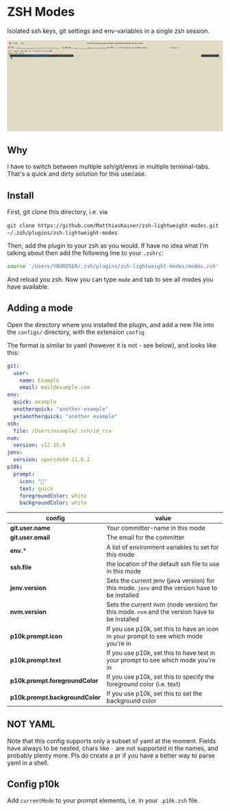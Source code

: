 # ZSH Modes

Isolated ssh keys, git settings and env-variables in a single zsh session.

![Readme](readme/profile.gif)

## Why

I have to switch between multiple ssh/git/envs in multiple terminal-tabs. That's a quick and dirty solution for this usecase.

## Install

First, git clone this directory, i.e. via

`git clone https://github.com/MatthiasKainer/zsh-lightweight-modes.git ~/.zsh/plugins/zsh-lightweight-modes`

Then, add the plugin to your zsh as you would. If have no idea what I'm talking about then add the following line to your `.zshrc`:

```sh
source '/Users/YOURUSER/.zsh/plugins/zsh-lightweight-modes/modes.zsh'
```

And reload you zsh. Now you can type `mode` and tab to see all modes you have available.

## Adding a mode

Open the directory where you installed the plugin, and add a new file into the `configs/` directory, with the extension `config`

The format is similar to yaml (however it is not - see below), and looks like this:

```yml
git:
  user:
    name: Example
    email: mail@example.com
env:
  quick: example
  anotherquick: "another-example"
  yetanotherquick: "another example"
ssh:
  file: /Users/example/.ssh/id_rsa
nvm:
  version: v12.15.0
jenv:
  version: openjdk64-11.0.2
p10k:
  prompt:
    icon: "🏃"
    text: quick
    foregroundColor: white
    backgroundColor: white
```

| config | value |
| -- | -- |
| **git.user.name** | Your committer-name in this mode |
| **git.user.email** | The email for the committer |
| **env.*** | A list of environment variables to set for this mode |
| **ssh.file** | the location of the default ssh file to use in this mode |
| **jenv.version** | Sets the current jenv (java version) for this mode. `jenv` and the version have to be installed |
| **nvm.version** | Sets the current nvm (node version) for this mode. `nvm` and the version have to be installed |
| **p10k.prompt.icon** | If you use p10k, set this to have an icon in your prompt to see which mode you're in |
| **p10k.prompt.text** | If you use p10k, set this to have text in your prompt to see which mode you're in |
| **p10k.prompt.foregroundColor** | If you use p10k, set this to specify the foreground color (i.e. text) |
| **p10k.prompt.backgroundColor** | If you use p10k, set this to set the background color |

## NOT YAML

Note that this config supports only a subset of yaml at the moment. Fields have always to be nested, chars like `-` are not supported in the names, and probably plenty more. Pls do create a pr if you have a better way to parse yaml in a shell.

## Config p10k

Add `currentMode` to your prompt elements, i.e. in your `.p10k.zsh` file.

